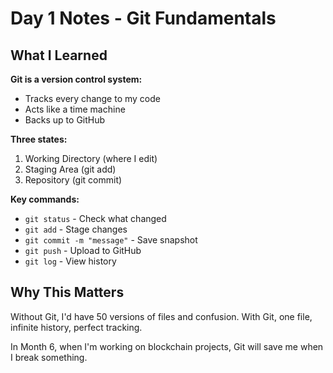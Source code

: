 # Day 1 Notes - Git Fundamentals

## What I Learned

**Git is a version control system:**
- Tracks every change to my code
- Acts like a time machine
- Backs up to GitHub

**Three states:**
1. Working Directory (where I edit)
2. Staging Area (git add)
3. Repository (git commit)

**Key commands:**
- `git status` - Check what changed
- `git add` - Stage changes
- `git commit -m "message"` - Save snapshot
- `git push` - Upload to GitHub
- `git log` - View history

## Why This Matters

Without Git, I'd have 50 versions of files and confusion.
With Git, one file, infinite history, perfect tracking.

In Month 6, when I'm working on blockchain projects, 
Git will save me when I break something.